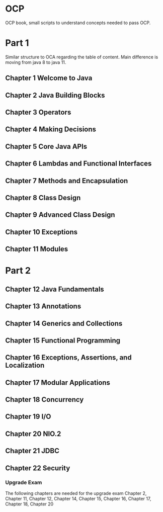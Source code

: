 # OCP
OCP book, small scripts to understand concepts needed to pass OCP.

# Part 1
Similar structure to OCA regarding the table of content. Main difference is moving from java 8 to java 11.

## Chapter 1 Welcome to Java

## Chapter 2 Java Building Blocks

## Chapter 3 Operators

## Chapter 4 Making Decisions

## Chapter 5 Core Java APIs

## Chapter 6 Lambdas and Functional Interfaces

## Chapter 7 Methods and Encapsulation

## Chapter 8 Class Design 

## Chapter 9 Advanced Class Design 

## Chapter 10 Exceptions 

## Chapter 11 Modules 

# Part 2 

## Chapter 12 Java Fundamentals

## Chapter 13 Annotations

## Chapter 14 Generics and Collections

## Chapter 15 Functional Programming

## Chapter 16 Exceptions, Assertions, and Localization 

## Chapter 17 Modular Applications

## Chapter 18 Concurrency 

## Chapter 19 I/O

## Chapter 20 NIO.2

## Chapter 21 JDBC

## Chapter 22 Security 

### Upgrade Exam
The following chapters are needed for the upgrade exam
Chapter 2, Chapter 11, Chapter 12, Chapter 14, Chapter 15, Chapter 16, Chapter 17, Chapter 18, Chapter 20

